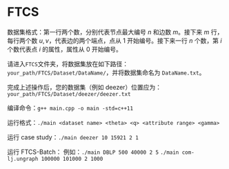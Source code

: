 # FTCS

数据集格式：第一行两个数，分别代表节点最大编号 $n$ 和边数 $m$。接下来 $m$ 行，每行两个数 $u, v$，代表边的两个端点，点从 $1$ 开始编号。接下来一行 $n$ 个数，第 $i$ 个数代表点 $i$ 的属性，属性从 $0$ 开始编号。

请进入`FTCS`文件夹，将数据集放在如下路径：`your_path/FTCS/Dataset/DataName/`，并将数据集命名为 `DataName.txt`。

完成上述操作后，您的数据集（例如 deezer）位置应为：`your_path/FTCS/Dataset/deezer/deezer.txt`

编译命令：`g++ main.cpp -o main -std=c++11`

运行格式：`./main <dataset name> <theta> <q> <attribute range> <gamma>`

运行 case study：`./main deezer 10 15921 2 1`

运行 FTCS-Batch：
例如：`./main DBLP 500 40000 2 5`
`./main com-lj.ungraph 100000 101000 2 1000`

